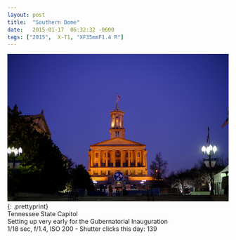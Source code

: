 ```yaml
---
layout: post
title:  "Southern Dome"
date:   2015-01-17  06:32:32 -0600
tags: ["2015",  X-T1, "XF35mmF1.4 R"]
---
```

![:title](/images/2015/2015_0117_DSCF1437.jpg)
{: .prettyprint}  
Tennessee State Capitol  
Setting up very early for the Gubernatorial Inauguration  
1/18 sec, f/1.4, ISO 200 - Shutter clicks this day: 139